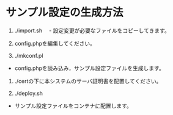 # サンプル設定の生成方法

1. ./import.sh
　- 設定変更が必要なファイルをコピーしてきます。

1. config.phpを編集してください。

1. ./mkconf.pl
 - config.phpを読み込み，サンプル設定ファイルを生成します。

1. ./certの下に本システムのサーバ証明書を配置してください。

1. ./deploy.sh
 - サンプル設定ファイルをコンテナに配置します。
